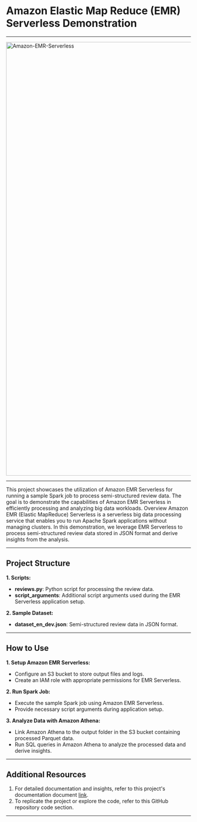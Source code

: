 # Amazon Elastic Map Reduce (EMR) Serverless Demonstration

---

<img width="1180" alt="Amazon-EMR-Serverless" src="https://github.com/kevinndungu-source/EMR_Serverless_Demonstration_Resources/assets/114335263/0b67b0b1-eacc-4101-ba35-90e31b7d8fb9">

---

This project showcases the utilization of Amazon EMR Serverless for running a sample Spark job to process semi-structured review data. The goal is to demonstrate the capabilities of Amazon EMR Serverless in efficiently processing and analyzing big data workloads.
Overview
Amazon EMR (Elastic MapReduce) Serverless is a serverless big data processing service that enables you to run Apache Spark applications without managing clusters. In this demonstration, we leverage EMR Serverless to process semi-structured review data stored in JSON format and derive insights from the analysis.

---

## Project Structure
**1.	Scripts:**
 - **reviews.py**: Python script for processing the review data.
 - **script_arguments**: Additional script arguments used during the EMR Serverless application setup.

**2.	Sample Dataset:**
 - **dataset_en_dev.json**: Semi-structured review data in JSON format.

---

## How to Use
**1.	Setup Amazon EMR Serverless:**
 -	Configure an S3 bucket to store output files and logs.
 -	Create an IAM role with appropriate permissions for EMR Serverless.

**2.	Run Spark Job:**
 -	Execute the sample Spark job using Amazon EMR Serverless.
 -	Provide necessary script arguments during application setup.

**3.	Analyze Data with Amazon Athena:**
 -	Link Amazon Athena to the output folder in the S3 bucket containing processed Parquet data.
 -	Run SQL queries in Amazon Athena to analyze the processed data and derive insights.

---

## Additional Resources
1. For detailed documentation and insights, refer to this project's documentation document [link](https://drive.google.com/file/d/16BrMDEi1JACxEJZfeDUAg90ulZR1V2Ol/view?usp=drive_link).
2.	To replicate the project or explore the code, refer to this GitHub repository code section.

---


